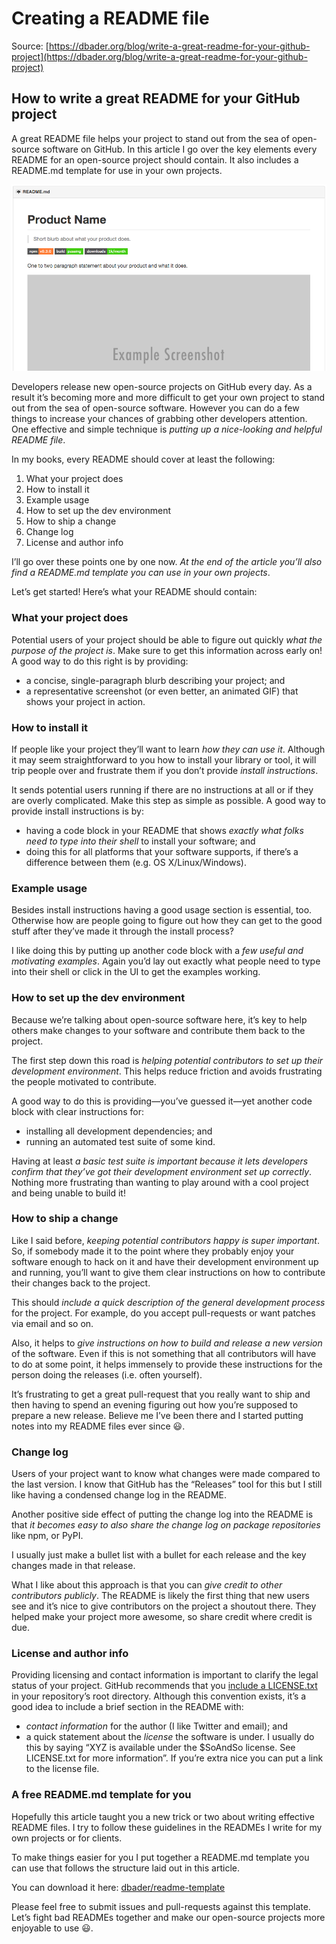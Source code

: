 # Creating a README file

Source: [https://dbader.org/blog/write-a-great-readme-for-your-github-project](https://dbader.org/blog/write-a-great-readme-for-your-github-project)

## How to write a great README for your GitHub project

A great README file helps your project to stand out from the sea of open-source software on GitHub. In this article I go over the key elements every README for an open-source project should contain. It also includes a README.md template for use in your own projects.

![example of github readme](../.gitbook/assets/github-readme-header.png)

Developers release new open-source projects on GitHub every day. As a result it’s becoming more and more difficult to get your own project to stand out from the sea of open-source software. However you can do a few things to increase your chances of grabbing other developers attention. One effective and simple technique is _putting up a nice-looking and helpful README file_.

In my books, every README should cover at least the following:

1. What your project does
2. How to install it
3. Example usage
4. How to set up the dev environment
5. How to ship a change
6. Change log
7. License and author info

I’ll go over these points one by one now. _At the end of the article you’ll also find a README.md template you can use in your own projects_.

Let’s get started! Here’s what your README should contain:

### What your project does

Potential users of your project should be able to figure out quickly _what the purpose of the project is_. Make sure to get this information across early on! A good way to do this right is by providing:

* a concise, single-paragraph blurb describing your project; and
* a representative screenshot \(or even better, an animated GIF\) that shows your project in action.

### How to install it

If people like your project they’ll want to learn _how they can use it_. Although it may seem straightforward to you how to install your library or tool, it will trip people over and frustrate them if you don’t provide _install instructions_.

It sends potential users running if there are no instructions at all or if they are overly complicated. Make this step as simple as possible. A good way to provide install instructions is by:

* having a code block in your README that shows _exactly what folks need to type into their shell_ to install your software; and
* doing this for all platforms that your software supports, if there’s a difference between them \(e.g. OS X/Linux/Windows\).

### Example usage

Besides install instructions having a good usage section is essential, too. Otherwise how are people going to figure out how they can get to the good stuff after they’ve made it through the install process?

I like doing this by putting up another code block with a _few useful and motivating examples_. Again you’d lay out exactly what people need to type into their shell or click in the UI to get the examples working.

### How to set up the dev environment

Because we’re talking about open-source software here, it’s key to help others make changes to your software and contribute them back to the project.

The first step down this road is _helping potential contributors to set up their development environment_. This helps reduce friction and avoids frustrating the people motivated to contribute.

A good way to do this is providing—you’ve guessed it—yet another code block with clear instructions for:

* installing all development dependencies; and
* running an automated test suite of some kind.

Having at least _a basic test suite is important because it lets developers confirm that they’ve got their development environment set up correctly_. Nothing more frustrating than wanting to play around with a cool project and being unable to build it!

### How to ship a change

Like I said before, _keeping potential contributors happy is super important_. So, if somebody made it to the point where they probably enjoy your software enough to hack on it and have their development environment up and running, you’ll want to give them clear instructions on how to contribute their changes back to the project.

This should _include a quick description of the general development process_ for the project. For example, do you accept pull-requests or want patches via email and so on.

Also, it helps to _give instructions on how to build and release a new version_ of the software. Even if this is not something that all contributors will have to do at some point, it helps immensely to provide these instructions for the person doing the releases \(i.e. often yourself\).

It’s frustrating to get a great pull-request that you really want to ship and then having to spend an evening figuring out how you’re supposed to prepare a new release. Believe me I’ve been there and I started putting notes into my README files ever since 😃.

### Change log

Users of your project want to know what changes were made compared to the last version. I know that GitHub has the “Releases” tool for this but I still like having a condensed change log in the README.

Another positive side effect of putting the change log into the README is that _it becomes easy to also share the change log on package repositories_ like npm, or PyPI.

I usually just make a bullet list with a bullet for each release and the key changes made in that release.

What I like about this approach is that you can _give credit to other contributors publicly_. The README is likely the first thing that new users see and it’s nice to give contributors on the project a shoutout there. They helped make your project more awesome, so share credit where credit is due.

### License and author info

Providing licensing and contact information is important to clarify the legal status of your project. GitHub recommends that you [include a LICENSE.txt](https://help.github.com/articles/open-source-licensing/) in your repository’s root directory. Although this convention exists, it’s a good idea to include a brief section in the README with:

* _contact information_ for the author \(I like Twitter and email\); and
* a quick statement about the _license_ the software is under. I usually do this by saying “XYZ is available under the $SoAndSo license. See LICENSE.txt for more information”. If you’re extra nice you can put a link to the license file.

### A free README.md template for you

Hopefully this article taught you a new trick or two about writing effective README files. I try to follow these guidelines in the READMEs I write for my own projects or for clients.

To make things easier for you I put together a README.md template you can use that follows the structure laid out in this article.

You can download it here: [dbader/readme-template](https://github.com/dbader/readme-template)

Please feel free to submit issues and pull-requests against this template. Let’s fight bad READMEs together and make our open-source projects more enjoyable to use 😃.

